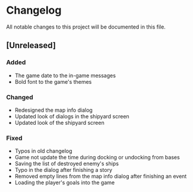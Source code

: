 # Changelog
All notable changes to this project will be documented in this file.

## [Unreleased]

### Added
- The game date to the in-game messages
- Bold font to the game's themes

### Changed
- Redesigned the map info dialog
- Updated look of dialogs in the shipyard screen
- Updated look of the shipyard screen

### Fixed
- Typos in old changelog
- Game not update the time during docking or undocking from bases
- Saving the list of destroyed enemy's ships
- Typo in the dialog after finishing a story
- Removed empty lines from the map info dialog after finishing an event
- Loading the player's goals into the game
